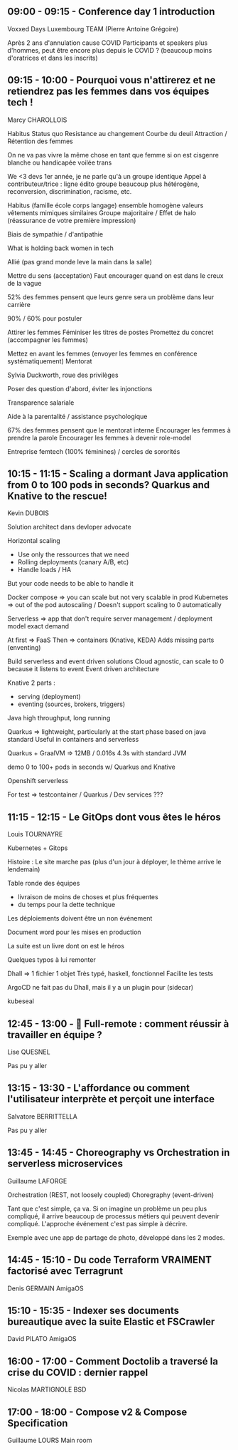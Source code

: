 ## 09:00 - 09:15 - Conference day 1 introduction

Voxxed Days Luxembourg TEAM (Pierre Antoine Grégoire)

Après 2 ans d'annulation cause COVID
Participants et speakers plus d'hommes, peut être encore plus depuis le COVID ? (beaucoup moins d'oratrices et dans les inscrits)

## 09:15 - 10:00 - Pourquoi vous n'attirerez et ne retiendrez pas les femmes dans vos équipes tech !

Marcy CHAROLLOIS

Habitus
Status quo
Resistance au changement
Courbe du deuil
Attraction / Rétention des femmes

On ne va pas vivre la même chose en tant que femme si on est cisgenre blanche ou handicapée voilée trans

We <3 devs
1er année, je ne parle qu'à un groupe identique
Appel à contributeur/trice : ligne édito groupe beaucoup plus hétérogène, reconversion, discrimination, racisme, etc.

Habitus (famille école corps langage) ensemble homogène valeurs vêtements mimiques similaires
Groupe majoritaire / Effet de halo (réassurance de votre première impression)

Biais de sympathie / d'antipathie

What is holding back women in tech

Allié (pas grand monde leve la main dans la salle)

Mettre du sens (acceptation)
Faut encourager quand on est dans le creux de la vague

52% des femmes pensent que leurs genre sera un problème dans leur carrière

90% / 60% pour postuler

Attirer les femmes
Féminiser les titres de postes 
Promettez du concret (accompagner les femmes)

Mettez en avant les femmes (envoyer les femmes en conférence systématiquement)
Mentorat

Sylvia Duckworth, roue des privilèges

Poser des question d'abord, éviter les injonctions

Transparence salariale

Aide à la parentalité / assistance psychologique

67% des femmes pensent que le mentorat interne
Encourager les femmes à prendre la parole
Encourager les femmes à devenir role-model

Entreprise femtech (100% féminines) / cercles de sororités

## 10:15 - 11:15 - Scaling a dormant Java application from 0 to 100 pods in seconds? Quarkus and Knative to the rescue!
Kevin DUBOIS

Solution architect dans devloper advocate

Horizontal scaling
* Use only the ressources that we need
* Rolling deployments (canary A/B, etc)
* Handle loads / HA

But your code needs to be able to handle it

Docker compose => you can scale but not very scalable in prod
Kubernetes => out of the pod autoscaling / Doesn't support scaling to 0 automatically

Serverless  => app that don't require server management / deployment model exact demand

At first => FaaS
Then => containers (Knative, KEDA)
Adds missing parts (enventing)

Build serverless and event driven solutions
Cloud agnostic, can scale to 0 because it listens to event
Event driven architecture

Knative 2 parts :
- serving (deployment)
- eventing (sources, brokers, triggers)

Java high throughput, long running

Quarkus => lightweight, particularly at the start phase
based on java standard
Useful in containers and serverless

Quarkus + GraalVM => 12MB / 0.016s
4.3s with standard JVM

demo 0 to 100+ pods in seconds w/ Quarkus and Knative

Openshift serverless

For test => testcontainer / Quarkus / Dev services ???

## 11:15 - 12:15 - Le GitOps dont vous êtes le héros
Louis TOURNAYRE

Kubernetes + Gitops

Histoire : Le site marche pas (plus d'un jour à déployer, le thème arrive le lendemain)

Table ronde des équipes
* livraison de moins de choses et plus fréquentes
* du temps pour la dette technique

Les déploiements doivent être un non événement

Document word pour les mises en production

La suite est un livre dont on est le héros

Quelques typos à lui remonter

Dhall => 1 fichier 1 objet
Très typé, haskell, fonctionnel
Facilite les tests

ArgoCD ne fait pas du Dhall, mais il y a un plugin pour (sidecar)

kubeseal

## 12:45 - 13:00 - 🏡 Full-remote : comment réussir à travailler en équipe ?
Lise QUESNEL

Pas pu y aller

## 13:15 - 13:30 - L'affordance ou comment l'utilisateur interprète et perçoit une interface
Salvatore BERRITTELLA

Pas pu y aller

## 13:45 - 14:45 - Choreography vs Orchestration in serverless microservices
Guillaume LAFORGE

Orchestration (REST, not loosely coupled)
Choregraphy (event-driven)

Tant que c'est simple, ça va. Si on imagine un problème un peu plus compliqué, il arrive beaucoup de processus métiers qui peuvent devenir compliqué. L'approche événement c'est pas simple à décrire.

Exemple avec une app de partage de photo, développé dans les 2 modes.

## 14:45 - 15:10 - Du code Terraform VRAIMENT factorisé avec Terragrunt
Denis GERMAIN
AmigaOS

## 15:10 - 15:35 - Indexer ses documents bureautique avec la suite Elastic et FSCrawler
David PILATO
AmigaOS

## 16:00 - 17:00 - Comment Doctolib a traversé la crise du COVID : dernier rappel
Nicolas MARTIGNOLE
BSD

## 17:00 - 18:00 - Compose v2 & Compose Specification
Guillaume LOURS
Main room


